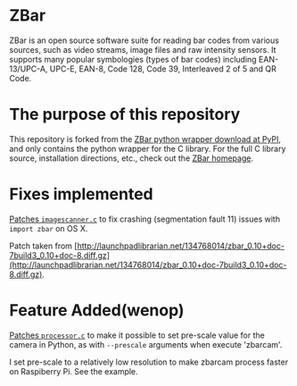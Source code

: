 ZBar
====
ZBar is an open source software suite for reading bar codes from various sources, such as video streams, image files and raw intensity sensors. It supports many popular symbologies (types of bar codes) including EAN-13/UPC-A, UPC-E, EAN-8, Code 128, Code 39, Interleaved 2 of 5 and QR Code.

The purpose of this repository
==============================
This repository is forked from the [ZBar python wrapper download at PyPI](https://pypi.python.org/pypi/zbar/0.10), and only contains the python wrapper for the C library. For the full C library source, installation directions, etc., check out the [ZBar homepage](http://zbar.sourceforge.net).

Fixes implemented
===================
[Patches `imagescanner.c`](https://github.com/npinchot/zbar/commit/d3c1611ad2411fbdc3e79eb96ca704a63d30ae69) to fix crashing (segmentation fault 11) issues with `import zbar` on OS X.

Patch taken from [http://launchpadlibrarian.net/134768014/zbar_0.10+doc-7build3_0.10+doc-8.diff.gz](http://launchpadlibrarian.net/134768014/zbar_0.10+doc-7build3_0.10+doc-8.diff.gz).

Feature Added(wenop)
====================
[Patches `processor.c`](https://github.com/wenoptics/zbar/blob/1ae421974cafafd8b427788948215fbf8bddfc8b/processor.c) to make it possible to set pre-scale value for the camera in Python, as with `--prescale`
arguments when execute 'zbarcam'.

I set pre-scale to a relatively low resolution to make zbarcam process faster on Raspiberry Pi.
See the example.